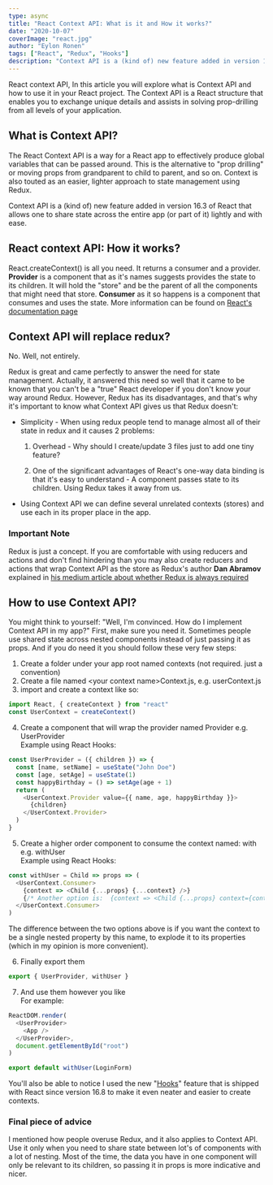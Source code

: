 ```yaml
---
type: async
title: "React Context API: What is it and How it works?"
date: "2020-10-07"
coverImage: "react.jpg"
author: "Eylon Ronen"
tags: ["React", "Redux", "Hooks"]
description: "Context API is a (kind of) new feature added in version 16.3 of React that allows one to share state across the entire app (or part of it) lightly and with ease. Let's see how to use it."
---
```


React context API, In this article you will explore what is Context API and how to use it in your React project. The Context API is a React structure that enables you to exchange unique details and assists in solving prop-drilling from all levels of your application.

## What is Context API?

The React Context API is a way for a React app to effectively produce global variables that can be passed around. This is the alternative to "prop drilling" or moving props from grandparent to child to parent, and so on. Context is also touted as an easier, lighter approach to state management using Redux.

Context API is a (kind of) new feature added in version 16.3 of React that allows one to share state across the entire app (or part of it) lightly and with ease.

## React context API: How it works?

React.createContext() is all you need. It returns a consumer and a provider.
**Provider** is a component that as it's names suggests provides the state to its children. It will hold the "store" and be the parent of all the components that might need that store.
**Consumer** as it so happens is a component that consumes and uses the state.
More information can be found on [React's documentation page](https://reactjs.org/docs/context.html)

## Context API will replace redux?

No. Well, not entirely.

Redux is great and came perfectly to answer the need for state management. Actually, it answered this need so well that it came to be known that you can't be a "true" React developer if you don't know your way around Redux.
However, Redux has its disadvantages, and that's why it's important to know what Context API gives us that Redux doesn't:

- Simplicity - When using redux people tend to manage almost all of their state in redux and it causes 2 problems:
  1. Overhead - Why should I create/update 3 files just to add one tiny feature?

  2. One of the significant advantages of React's one-way data binding is that it's easy to understand - A component passes state to its children. Using Redux takes it away from us.
- Using Context API we can define several unrelated contexts (stores) and use each in its proper place in the app.

### Important Note

Redux is just a concept. If you are comfortable with using reducers and actions and don't find hindering than you may also create reducers and actions that wrap Context API as the store as Redux's author **Dan Abramov** explained in [his medium article about whether Redux is always required](https://medium.com/@dan_abramov/you-might-not-need-redux-be46360cf367)

## How to use Context API?

You might think to yourself: "Well, I'm convinced. How do I implement Context API in my app?"
First, make sure you need it. Sometimes people use shared state across nested components instead of just passing it as props.
And if you do need it you should follow these very few steps:

1. Create a folder under your app root named contexts (not required. just a convention)
2. Create a file named \<your context name\>Context.js, e.g. userContext.js
3. import and create a context like so:

```js
import React, { createContext } from "react"
const UserContext = createContext()
```

4. Create a component that will wrap the provider named <your context name>Provider e.g. UserProvider  
   Example using React Hooks:

```js
const UserProvider = ({ children }) => {
  const [name, setName] = useState("John Doe")
  const [age, setAge] = useState(1)
  const happyBirthday = () => setAge(age + 1)
  return (
    <UserContext.Provider value={{ name, age, happyBirthday }}>
      {children}
    </UserContext.Provider>
  )
}
```

5. Create a higher order component to consume the context named: with<your context name> e.g. withUser  
   Example using React Hooks:

```js
const withUser = Child => props => (
  <UserContext.Consumer>
    {context => <Child {...props} {...context} />}
    {/* Another option is:  {context => <Child {...props} context={context}/>}*/}
  </UserContext.Consumer>
)
```

The difference between the two options above is if you want the context to be a single nested property by this name, to explode it to its properties (which in my opinion is more convenient).

6. Finally export them

```js
export { UserProvider, withUser }
```

7. And use them however you like  
   For example:

```js
ReactDOM.render(
  <UserProvider>
    <App />
  </UserProvider>,
  document.getElementById("root")
)
```

```js
export default withUser(LoginForm)
```

You'll also be able to notice I used the new "[Hooks](/react-hooks-guide/)" feature that is shipped with React since version 16.8 to make it even neater and easier to create contexts.

### Final piece of advice

I mentioned how people overuse Redux, and it also applies to Context API. Use it only when you need to share state between lot's of components with a lot of nesting.
Most of the time, the data you have in one component will only be relevant to its children, so passing it in props is more indicative and nicer.
